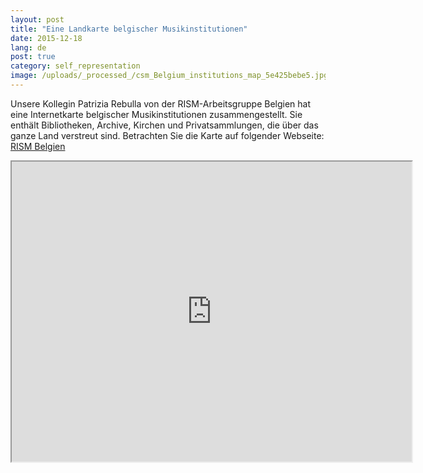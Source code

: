 ```yaml
---
layout: post
title: "Eine Landkarte belgischer Musikinstitutionen"
date: 2015-12-18
lang: de
post: true
category: self_representation
image: /uploads/_processed_/csm_Belgium_institutions_map_5e425bebe5.jpg
---
```



Unsere Kollegin Patrizia Rebulla von der RISM-Arbeitsgruppe Belgien hat eine Internetkarte belgischer Musikinstitutionen zusammengestellt. Sie enthält Bibliotheken, Archive, Kirchen und Privatsammlungen, die über das ganze Land verstreut sind. Betrachten Sie die Karte auf folgender Webseite: [RISM Belgien](/de/workgroups/belgium-rism-belgium.html "Öffnet internen Link im aktuellen Fenster")



<iframe src="https://www.google.com/maps/d/embed?mid=zVkEV29Tbhz0.kJsXPEbQlNAA" width="640" height="480"></iframe>





<script type="text/javascript">var switchTo5x=true;</script><script type="text/javascript" src="http://w.sharethis.com/button/buttons.js"></script><script type="text/javascript">stLight.options({publisher: "9b601438-1ce1-49d8-bfd7-9cff5df54c17", doNotHash: false, doNotCopy: false, hashAddressBar: false});</script>




